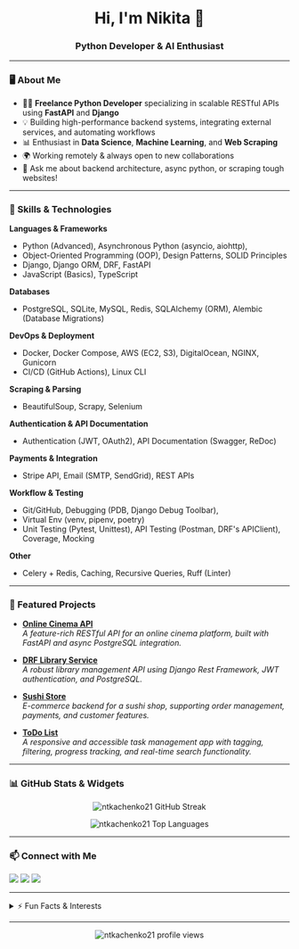 <!-- Profile README for ntkachenko21 -->

<h1 align="center">Hi, I'm Nikita 👋</h1>
<h3 align="center">Python Developer & AI Enthusiast</h3>

---

### 🖥️ About Me

- 🧑‍💻 **Freelance Python Developer** specializing in scalable RESTful APIs using **FastAPI** and **Django**
- 💡 Building high-performance backend systems, integrating external services, and automating workflows
- 📊 Enthusiast in **Data Science**, **Machine Learning**, and **Web Scraping**
- 🌍 Working remotely & always open to new collaborations
- 💬 Ask me about backend architecture, async python, or scraping tough websites!

---

### 🚀 Skills & Technologies

**Languages & Frameworks**
- Python (Advanced), Asynchronous Python (asyncio, aiohttp),
- Object-Oriented Programming (OOP), Design Patterns, SOLID Principles
- Django, Django ORM, DRF, FastAPI
- JavaScript (Basics), TypeScript

**Databases**
- PostgreSQL, SQLite, MySQL, Redis, SQLAlchemy (ORM), Alembic (Database Migrations)

**DevOps & Deployment**
- Docker, Docker Compose, AWS (EC2, S3), DigitalOcean, NGINX, Gunicorn
- CI/CD (GitHub Actions), Linux CLI

**Scraping & Parsing**
- BeautifulSoup, Scrapy, Selenium

**Authentication & API Documentation**
- Authentication (JWT, OAuth2), API Documentation (Swagger, ReDoc)

**Payments & Integration**
- Stripe API, Email (SMTP, SendGrid), REST APIs

**Workflow & Testing**
- Git/GitHub, Debugging (PDB, Django Debug Toolbar),
- Virtual Env (venv, pipenv, poetry)
- Unit Testing (Pytest, Unittest), API Testing (Postman, DRF's APIClient), Coverage, Mocking

**Other**
- Celery + Redis, Caching, Recursive Queries, Ruff (Linter)

---

### 🌟 Featured Projects

- [**Online Cinema API**](https://github.com/ntkachenko21/online-cinema-api)\
  _A feature-rich RESTful API for an online cinema platform, built with FastAPI and async PostgreSQL integration._

- [**DRF Library Service**](https://github.com/ntkachenko21/drf-library-service)\
  _A robust library management API using Django Rest Framework, JWT authentication, and PostgreSQL._

- [**Sushi Store**](https://github.com/ntkachenko21/sushi-store)\
  _E-commerce backend for a sushi shop, supporting order management, payments, and customer features._

- [**ToDo List**](https://github.com/ntkachenko21/todo-list)\
  _A responsive and accessible task management app with tagging, filtering, progress tracking, and real-time search functionality._
  
---

### 📊 GitHub Stats & Widgets

<p align="center">
  <img src="https://github-readme-streak-stats.herokuapp.com/?user=ntkachenko21&theme=tokyonight" alt="ntkachenko21 GitHub Streak" />
</p>
<p align="center">
  <img src="https://github-readme-stats.vercel.app/api/top-langs/?username=ntkachenko21&layout=compact&theme=tokyonight" alt="ntkachenko21 Top Languages" />
</p>

---

### 📫 Connect with Me

[<img src="https://img.shields.io/badge/LinkedIn-blue?logo=linkedin&logoColor=white" />](https://www.linkedin.com/in/nikita-tkachenko-7a53a6239/)
[<img src="https://img.shields.io/badge/Facebook-1877F2?logo=facebook&logoColor=white" />](https://www.facebook.com/NikitaTkachenko2)
[<img src="https://img.shields.io/badge/Email-D14836?logo=gmail&logoColor=white" />](mailto:tkachenko.nikita.dev@gmail.com)

---

<details>
  <summary>⚡ Fun Facts & Interests</summary>
  
  - 🧠 I love exploring tree data structures and recursive queries!
  - 🔬 Always up for a challenge in scraping or parsing tough websites.
  - 🤖 AI, data science, and automation keep me motivated to learn more every day.
</details>

---

<p align="center">
  <img src="https://komarev.com/ghpvc/?username=ntkachenko21&color=blue" alt="ntkachenko21 profile views" />
</p>
